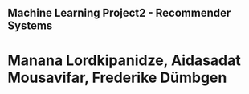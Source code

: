 ## Machine Learning Project2 - Recommender Systems
# Manana Lordkipanidze, Aidasadat Mousavifar, Frederike Dümbgen


